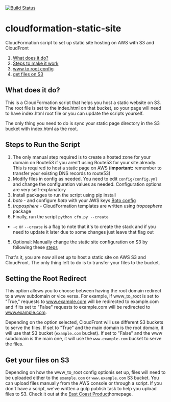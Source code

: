 [![Build Status](https://travis-ci.org/EastCoastProduct/cloudformation-static-site.png)](https://travis-ci.org/EastCoastProduct/cloudformation-static-site)
# cloudformation-static-site
CloudFormation script to set up static site hosting on AWS with S3 and CloudFront

1. [What does it do?](#what_does_it_do)
2. [Steps to make it work](#steps_to_make_it_work)
3. [www to root config](#www_to_root)
4. [get files on S3](#get_files_on_s3)

## What does it do?<a name="what_does_it_do"></a>

This is a CloudFormation script that helps you host a static website on S3. The root file is set to the index.html on that bucket, so your page will need to have index.html root file or you can update the scripts yourself.

The only thing you need to do is sync your static page directory in the S3 bucket with index.html as the root.

## Steps to Run the Script<a name="steps_to_make_it_work"></a>

1. The only manual step required is to create a hosted zone for your domain on Route53 if you aren't using Route53 for your site already. This is required to host a static page on AWS (__important:__ remember to transfer your existing DNS records to route53)
2. Modify files in config as needed. You need to edit `config/config.yml`  and change the configuration values as needed. Configuration options are very self-explanatory
3. Install packages to run the script using pip install <package>
  1. _boto_ - and configure _boto_ with your AWS keys [Boto config](http://boto.readthedocs.org/en/latest/boto_config_tut.html)
  2. _troposphere_ - CloudFormation templates are written using _troposphere_ package
4. Finally, run the script `python cfn.py --create`
  * `-c` or `--create` is a flag to note that it's to create the stack and if you need to update it later due to some changes just leave that flag out
5. Optional: Manually change the static site configuration on S3 by following these [steps](#manual_origin)

That's it, you are now all set up to host a static site on AWS S3 and CloudFront. The only thing left to do is to transfer your files to the bucket.

## Setting the Root Redirect<a name="www_to_root"></a>

This option allows you to choose between having the root domain redirect to a www subdomain or vice versa. For example, if www_to_root is set to "True," requests to www.example.com will be redirected to example.com and if its set to "False" requests to example.com will be redirected to www.example.com.

Depending on the option selected, CloudFront will use different S3 buckets to serve the files. If set to "True" and the main domain is the root domain, it will use that S3 bucket (`example.com` bucket). If set to "False" and the www subdomain is the main one, it will use the `www.example.com` bucket to serve the files.

## Get your files on S3<a name="get_files_on_s3"></a>

Depending on how the www_to_root config optionis set up, files will need to be uploaded either to the `example.com` or `www.example.com` S3 bucket. You can upload files manually from the AWS console or through a script. If you don't have a script, we've written a gulp publish task to help you upload files to S3. Check it out at the [East Coast Product](https://github.com/EastCoastProduct/homepage)homepage.
